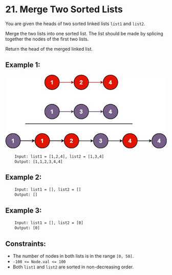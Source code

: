 # 21. Merge Two Sorted Lists

You are given the heads of two sorted linked lists `list1` and `list2`.

Merge the two lists into one sorted list. The list should be made by splicing together the nodes of the first two lists.

Return the head of the merged linked list.

 

## Example 1:
![alt t## ext](image.png)

        Input: list1 = [1,2,4], list2 = [1,3,4]
        Output: [1,1,2,3,4,4]
## Example 2:

        Input: list1 = [], list2 = []
        Output: []
## Example 3:

        Input: list1 = [], list2 = [0]
        Output: [0]
        

## Constraints:

* The number of nodes in both lists is in the range `[0, 50]`.
* `-100 <= Node.val <= 100`
* Both `list1` and `list2` are sorted in non-decreasing order.